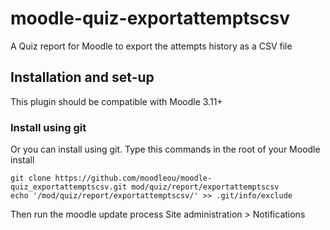 # moodle-quiz-exportattemptscsv
A Quiz report for Moodle to export the attempts history as a CSV file


## Installation and set-up

This plugin should be compatible with Moodle 3.11+

### Install using git

Or you can install using git. Type this commands in the root of your Moodle install

    git clone https://github.com/moodleou/moodle-quiz_exportattemptscsv.git mod/quiz/report/exportattemptscsv
    echo '/mod/quiz/report/exportattemptscsv/' >> .git/info/exclude
    
Then run the moodle update process
Site administration > Notifications
